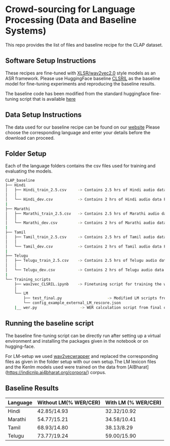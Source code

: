# Crowd-sourcing for Language Processing (Data and Baseline Systems)

This repo provides the list of files and baseline recipe for the CLAP dataset. 

## Software Setup Instructions
These recipes are fine-tuned with [XLSR/wav2vec2.0](https://huggingface.co/transformers/model_doc/wav2vec2.html) style models as an ASR framework. Please use HuggingFace baseline [CLSRIL](https://huggingface.co/Harveenchadha/wav2vec2-pretrained-clsril-23-10k) as the baseline model for fine-tuning experiments and reproducing the baseline results.

The baseline code has been modified from the standard huggingface fine-tuning script that is available [here](https://huggingface.co/blog/fine-tune-xlsr-wav2vec2)

## Data Setup Instructions

The data used for our baseline recipe can be found on our [website](https://www.cse.iitb.ac.in/clap/download_link_challenge.html)
Please choose the corresponding language and enter your details before the download can proceed.

## Folder Setup

Each of the language folders contains the csv files used for training and evaluating the models. 
```bash
CLAP_baseline
├── Hindi																
│   ├── Hindi_train_2.5.csv   	-> Contains 2.5 hrs of Hindi audio data File paths used for training					
│   │																	
│   └── Hindi_dev.csv         	-> Contains 2 hrs of Hindi audio data File paths used for evaluating					
|																	
├── Marathi																
│   ├── Marathi_train_2.5.csv   -> Contains 2.5 hrs of Marathi audio data File paths used for training					
│   │																	
│   └── Marathi_dev.csv         -> Contains 2 hrs of Marathi audio data File paths used for evaluating
|
├── Tamil
│   ├── Tamil_train_2.5.csv   	-> Contains 2.5 hrs of Tamil audio data File paths used for training
│   │
│   └── Tamil_dev.csv         	-> Contains 2 hrs of Tamil audio data File paths used for evaluating
|
├── Telugu
│   ├── Telugu_train_2.5.csv   	-> Contains 2.5 hrs of Telugu audio data File paths used for training
│   │
│   └── Telugu_dev.csv         	-> Contains 2 hrs of Telugu audio data File paths used for evaluating
|
└── Training_scripts
    ├── wav2vec_CLSRIL.ipynb    -> Finetuning script for training the wav2vec base model (CLSRIL)
    │
    └── LM
        ├── test_final.py     				 -> Modified LM scripts from wav2vecwrapper
        └── config_example_external_LM_rescore.json	 
	|__ wer.py					 -> WER calculation script from final outputs

```

## Running the baseline script

The baseline fine-tuning script can be directly run after setting up a virtual environment and installing the packages given in the notebook or on hugging-face.

For LM-setup we used [wav2vecwrapper](https://github.com/Edresson/Wav2Vec-Wrapper) and replaced the corresponding files as given in the folder setup with our own setup.The LM lexicon files and the Kenlm models used were trained on the data from [AIBharat] (https://indicnlp.ai4bharat.org/corpora/) corpus.

## Baseline Results

| Language        |     Without LM(% WER/CER) |     With LM (% WER/CER) |
|-----------------|---------------------------|-------------------------|
| Hindi	          | 42.85/14.93               | 32.32/10.92             |
| Marathi         | 54.77/15.21               | 34.58/10.41             |
| Tamil           | 68.93/14.80               | 38.13/8.29              |
| Telugu          | 73.77/19.24               | 59.00/15.90             |
